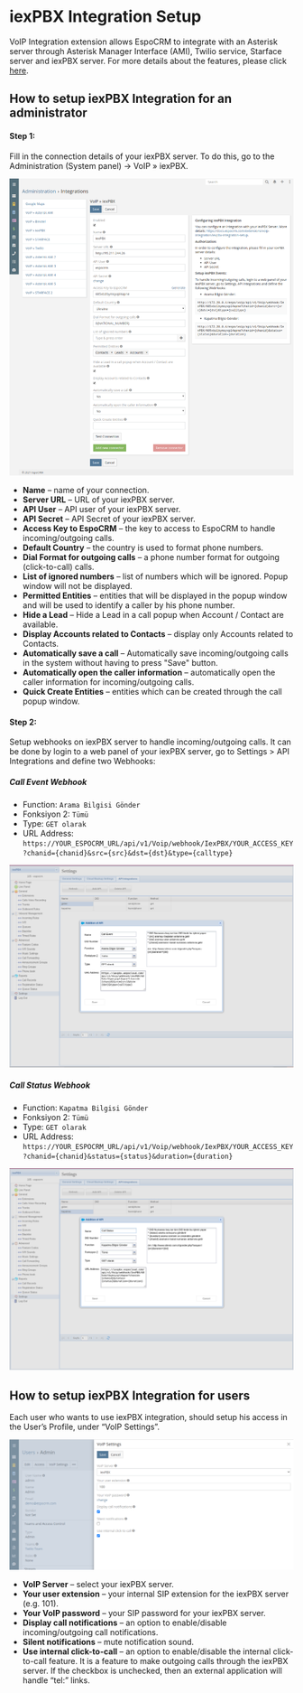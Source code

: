 # iexPBX Integration Setup

VoIP Integration extension allows EspoCRM to integrate with an Asterisk server through Asterisk Manager Interface (AMI), Twilio service, Starface server and iexPBX server. For more details about the features, please click [here](https://www.espocrm.com/features/voip-integration/).

## How to setup iexPBX Integration for an administrator

#### Step 1:

Fill in the connection details of your iexPBX server. To do this, go to the Administration (System panel) -> VoIP » iexPBX.

![iexPBX integration config](../../_static/images/extensions/voip-integration/iexpbx-admin-setup.png)

* **Name** – name of your connection.
* **Server URL** – URL of your iexPBX server.
* **API User** – API user of your iexPBX server.
* **API Secret** – API Secret of your iexPBX server.
* **Access Key to EspoCRM** – the key to access to EspoCRM to handle incoming/outgoing calls.
* **Default Country** – the country is used to format phone numbers.
* **Dial Format for outgoing calls** – a phone number format for outgoing (click-to-call) calls.
* **List of ignored numbers** – list of numbers which will be ignored. Popup window will not be displayed.
* **Permitted Entities** – entities that will be displayed in the popup window and will be used to identify a caller by his phone number.
* **Hide a Lead** – Hide a Lead in a call popup when Account / Contact are available.
* **Display Accounts related to Contacts** – display only Accounts related to Contacts.
* **Automatically save a call** – Automatically save incoming/outgoing calls in the system without having to press "Save" button.
* **Automatically open the caller information** – automatically open the caller information for incoming/outgoing calls.
* **Quick Create Entities** – entities which can be created through the call popup window.

#### Step 2:

Setup webhooks on iexPBX server to handle incoming/outgoing calls. It can be done by login to a web panel of your iexPBX server, go to Settings > API Integrations and define two Webhooks:

##### Call Event Webhook

- Function: `Arama Bilgisi Gönder`
- Fonksiyon 2: `Tümü`
- Type: `GET olarak`
- URL Address: `https://YOUR_ESPOCRM_URL/api/v1/Voip/webhook/IexPBX/YOUR_ACCESS_KEY?chanid={chanid}&src={src}&dst={dst}&type={calltype}`

![iexPBX Webhook 1](../../_static/images/extensions/voip-integration/iexpbx-call-event-webhook.png)

##### Call Status Webhook

- Function: `Kapatma Bilgisi Gönder`
- Fonksiyon 2: `Tümü`
- Type: `GET olarak`
- URL Address: `https://YOUR_ESPOCRM_URL/api/v1/Voip/webhook/IexPBX/YOUR_ACCESS_KEY?chanid={chanid}&status={status}&duration={duration}`

![iexPBX Webhook 2](../../_static/images/extensions/voip-integration/iexpbx-call-status-webhook.png)


## How to setup iexPBX Integration for users

Each user who wants to use iexPBX integration, should setup his access in the User’s Profile, under “VoIP Settings”.

![iexPBX User settings](../../_static/images/extensions/voip-integration/iexpbx-user-settings.png)

* **VoIP Server** – select your iexPBX server.
* **Your user extension** – your internal SIP extension for the iexPBX server (e.g. 101).
* **Your VoIP password** – your SIP password for your iexPBX server.
* **Display call notifications** – an option to enable/disable incoming/outgoing call notifications.
* **Silent notifications** – mute notification sound.
* **Use internal click-to-call** – an option to enable/disable the internal click-to-call feature. It is a feature to make outgoing calls through the iexPBX server. If the checkbox is unchecked, then an external application will handle “tel:” links.
